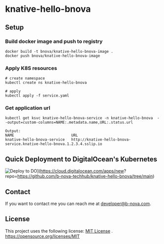 # knative-hello-bnova

## Setup

### Build docker image and push to registry 
```
docker build -t bnova/knative-hello-bnova-image .
docker push bnova/knative-hello-bnova-image 
```

### Apply K8S resources
```
# create namespace
kubectl create ns knative-hello-bnova

# apply  
kubectl apply -f service.yaml
```

### Get application url
```
kubectl get ksvc knative-hello-bnova-service -n knative-hello-bnova  --output=custom-columns=NAME:.metadata.name,URL:.status.url

Output: 
NAME                          URL
knative-hello-bnova-service   http://knative-hello-bnova-service.knative-hello-bnova.1.2.3.4.sslip.io
```

## Quick Deployment to DigitalOcean's Kubernetes
![Deploy to DO](https://www.deploytodo.com/do-btn-blue.svg)](https://cloud.digitalocean.com/apps/new?
repo=https://github.com/b-nova-techhub/knative-hello-bnova/tree/main)

## Contact
If you want to contact me you can reach me at [developer@b-nova.com](developer@b-nova.com).

## License
This project uses the following license: [MIT License](https://opensource.org/licenses/MIT)
. https://opensource.org/licenses/MIT
